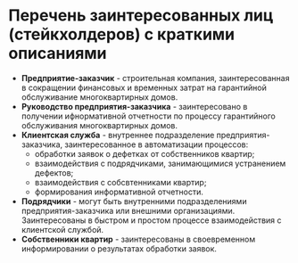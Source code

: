 # Перечень заинтересованных лиц (стейкхолдеров) с краткими описаниями
- **Предприятие-заказчик** - строительная компания, заинтересованная в сокращении финансовых и временных затрат на гарантийной обслуживание многоквартирных домов.
- **Руководство предприятия-заказчика** - заинтересовано в получении ифнормативной отчетности по процессу гарантийного обслуживания многоквартирных домов.
- **Клиентская служба** - внутреннее подразделение предприятия-заказчика, заинтересованное в автоматизации процессов:
    - обработки заявок о дефетках от собственников квартир;
    - взаимодействия с подрядчиками, занимающимися устранением дефектов;
    - взаимодействия с собсвтенниками квартир;
    - формирования информативной отчетности.
- **Подрядчики** - могут быть внутренними подразделениями предприятия-заказчика или внешними организациями. Заинтересованы в быстром и простом процессе взаимодействия с клиентской службой.
- **Собственники квартир** - заинтересованы в своевременном информировании о результатах обработки заявок.
